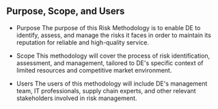 ## Purpose, Scope, and Users

- Purpose
  The purpose of this Risk Methodology is to enable DE to identify, assess, and manage the risks it faces in order to maintain its reputation for reliable and high-quality service.

- Scope
  This methodology will cover the process of risk identification, assessment, and management, tailored to DE's specific context of limited resources and competitive market environment.

- Users
  The users of this methodology will include DE's management team, IT professionals, supply chain experts, and other relevant stakeholders involved in risk management.
